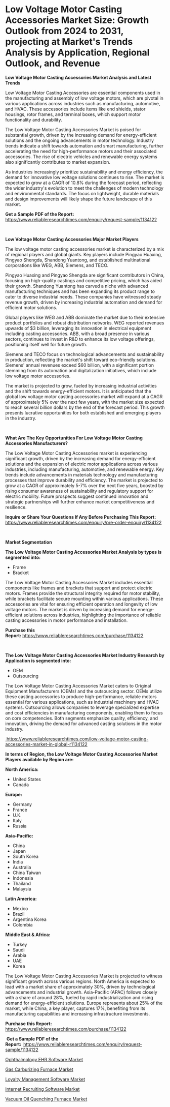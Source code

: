 <p><h1>Low Voltage Motor Casting Accessories Market Size: Growth Outlook from 2024 to 2031, projecting at Market's Trends Analysis by Application, Regional Outlook, and Revenue</h1></p><p><strong>Low Voltage Motor Casting Accessories Market Analysis and Latest Trends</strong></p>
<p><p>Low Voltage Motor Casting Accessories are essential components used in the manufacturing and assembly of low voltage motors, which are pivotal in various applications across industries such as manufacturing, automotive, and HVAC. These accessories include items like end shields, stator housings, rotor frames, and terminal boxes, which support motor functionality and durability.</p><p>The Low Voltage Motor Casting Accessories Market is poised for substantial growth, driven by the increasing demand for energy-efficient solutions and the ongoing advancements in motor technology. Industry trends indicate a shift towards automation and smart manufacturing, further accelerating the need for high-performance motors and their associated accessories. The rise of electric vehicles and renewable energy systems also significantly contributes to market expansion.</p><p>As industries increasingly prioritize sustainability and energy efficiency, the demand for innovative low voltage solutions continues to rise. The market is expected to grow at a CAGR of 10.8% during the forecast period, reflecting the wider industry's evolution to meet the challenges of modern technology and environmental standards. The focus on lightweight, durable materials and design improvements will likely shape the future landscape of this market.</p></p>
<p><strong>Get a Sample PDF of the Report:&nbsp;</strong> <a href="https://www.reliableresearchtimes.com/enquiry/request-sample/1134122?utm_campaign=1287&utm_medium=2&utm_source=Github&utm_content=ia&utm_term=08102024&utm_id=low-voltage-motor-casting-accessories">https://www.reliableresearchtimes.com/enquiry/request-sample/1134122</a></p>
<p>&nbsp;</p>
<p><strong>Low Voltage Motor Casting Accessories Major Market Players</strong></p>
<p><p>The low voltage motor casting accessories market is characterized by a mix of regional players and global giants. Key players include Pingyao Huaxing, Pingyao Shengda, Shandong Yuantong, and established multinational corporations like WEG, ABB, Siemens, and TECO.</p><p>Pingyao Huaxing and Pingyao Shengda are significant contributors in China, focusing on high-quality castings and competitive pricing, which has aided their growth. Shandong Yuantong has carved a niche with advanced manufacturing techniques and has been expanding its product range to cater to diverse industrial needs. These companies have witnessed steady revenue growth, driven by increasing industrial automation and demand for efficient motor solutions.</p><p>Global players like WEG and ABB dominate the market due to their extensive product portfolios and robust distribution networks. WEG reported revenues upwards of $3 billion, leveraging its innovation in electrical equipment including casting accessories. ABB, with a broad presence in various sectors, continues to invest in R&D to enhance its low voltage offerings, positioning itself well for future growth.</p><p>Siemens and TECO focus on technological advancements and sustainability in production, reflecting the market's shift toward eco-friendly solutions. Siemens' annual revenues exceed $60 billion, with a significant portion stemming from its automation and digitalization initiatives, which include low voltage motor accessories.</p><p>The market is projected to grow, fueled by increasing industrial activities and the shift towards energy-efficient motors. It is anticipated that the global low voltage motor casting accessories market will expand at a CAGR of approximately 5% over the next few years, with the market size expected to reach several billion dollars by the end of the forecast period. This growth presents lucrative opportunities for both established and emerging players in the industry.</p></p>
<p>&nbsp;</p>
<p><strong>What Are The Key Opportunities For Low Voltage Motor Casting Accessories Manufacturers?</strong></p>
<p><p>The Low Voltage Motor Casting Accessories market is experiencing significant growth, driven by the increasing demand for energy-efficient solutions and the expansion of electric motor applications across various industries, including manufacturing, automotive, and renewable energy. Key trends include advancements in materials technology and manufacturing processes that improve durability and efficiency. The market is projected to grow at a CAGR of approximately 5-7% over the next five years, boosted by rising consumer awareness of sustainability and regulatory support for electric mobility. Future prospects suggest continued innovation and strategic partnerships will further enhance market competitiveness and resilience.</p></p>
<p><strong>Inquire or Share Your Questions If Any Before Purchasing This Report:</strong> <a href="https://www.reliableresearchtimes.com/enquiry/pre-order-enquiry/1134122?utm_campaign=1287&utm_medium=2&utm_source=Github&utm_content=ia&utm_term=08102024&utm_id=low-voltage-motor-casting-accessories">https://www.reliableresearchtimes.com/enquiry/pre-order-enquiry/1134122</a></p>
<p>&nbsp;</p>
<p><strong>Market Segmentation</strong></p>
<p><strong>The Low Voltage Motor Casting Accessories Market Analysis by types is segmented into:</strong></p>
<p><ul><li>Frame</li><li>Bracket</li></ul></p>
<p><p>The Low Voltage Motor Casting Accessories Market includes essential components like frames and brackets that support and protect electric motors. Frames provide the structural integrity required for motor stability, while brackets facilitate secure mounting within various applications. These accessories are vital for ensuring efficient operation and longevity of low voltage motors. The market is driven by increasing demand for energy-efficient solutions across industries, highlighting the importance of reliable casting accessories in motor performance and installation.</p></p>
<p><strong>Purchase this Report:&nbsp;</strong><a href="https://www.reliableresearchtimes.com/purchase/1134122?utm_campaign=1287&utm_medium=2&utm_source=Github&utm_content=ia&utm_term=08102024&utm_id=low-voltage-motor-casting-accessories">https://www.reliableresearchtimes.com/purchase/1134122</a></p>
<p>&nbsp;</p>
<p><strong>The Low Voltage Motor Casting Accessories Market Industry Research by Application is segmented into:</strong></p>
<p><ul><li>OEM</li><li>Outsourcing</li></ul></p>
<p><p>The Low Voltage Motor Casting Accessories Market caters to Original Equipment Manufacturers (OEMs) and the outsourcing sector. OEMs utilize these casting accessories to produce high-performance, reliable motors essential for various applications, such as industrial machinery and HVAC systems. Outsourcing allows companies to leverage specialized expertise and cost efficiencies in manufacturing components, enabling them to focus on core competencies. Both segments emphasize quality, efficiency, and innovation, driving the demand for advanced casting solutions in the motor industry.</p></p>
<p><a href="https://www.reliableresearchtimes.com/low-voltage-motor-casting-accessories-market-in-global-r1134122?utm_campaign=1287&utm_medium=2&utm_source=Github&utm_content=ia&utm_term=08102024&utm_id=low-voltage-motor-casting-accessories">&nbsp;https://www.reliableresearchtimes.com/low-voltage-motor-casting-accessories-market-in-global-r1134122</a></p>
<p><strong>In terms of Region, the Low Voltage Motor Casting Accessories Market Players available by Region are:</strong></p>
<p>
    <p> <strong> North America: </strong>
        <ul>
            <li>United States</li>
            <li>Canada</li>
        </ul>
        </p> 
    <p> <strong> Europe: </strong>
        <ul>
            <li>Germany</li>
            <li>France</li>
            <li>U.K.</li>
            <li>Italy</li>
            <li>Russia</li>
        </ul>
        </p> 
    <p> <strong> Asia-Pacific: </strong>
        <ul>
            <li>China</li>
            <li>Japan</li>
            <li>South Korea</li>
            <li>India</li>
            <li>Australia</li>
            <li>China Taiwan</li>
            <li>Indonesia</li>
            <li>Thailand</li>
            <li>Malaysia</li>
        </ul>
        </p> 
    <p> <strong> Latin America: </strong>
        <ul>
            <li>Mexico</li>
            <li>Brazil</li>
            <li>Argentina Korea</li>
            <li>Colombia</li>
        </ul>
        </p> 
    <p> <strong> Middle East & Africa: </strong>
        <ul>
            <li>Turkey</li>
            <li>Saudi</li>
            <li>Arabia</li>
            <li>UAE</li>
            <li>Korea</li>
        </ul>
    </p>
    </p>
<p><p>The Low Voltage Motor Casting Accessories Market is projected to witness significant growth across various regions. North America is expected to lead with a market share of approximately 30%, driven by technological advancements and industrial growth. Asia-Pacific (APAC) follows closely with a share of around 28%, fueled by rapid industrialization and rising demand for energy-efficient solutions. Europe represents about 25% of the market, while China, a key player, captures 17%, benefiting from its manufacturing capabilities and increasing infrastructure investments.</p></p>
<p><strong>Purchase this Report: </strong><a href="https://www.reliableresearchtimes.com/purchase/1134122?utm_campaign=1287&utm_medium=2&utm_source=Github&utm_content=ia&utm_term=08102024&utm_id=low-voltage-motor-casting-accessories">https://www.reliableresearchtimes.com/purchase/1134122</a></p>
<p>&nbsp;<strong>Get a Sample PDF of the Report:&nbsp;&nbsp;</strong><a href="https://www.reliableresearchtimes.com/enquiry/request-sample/1134122?utm_campaign=1287&utm_medium=2&utm_source=Github&utm_content=ia&utm_term=08102024&utm_id=low-voltage-motor-casting-accessories">https://www.reliableresearchtimes.com/enquiry/request-sample/1134122</a></p>
<p><strong></strong></p>
<p><p><a href="https://www.linkedin.com/pulse/ophthalmology-ehr-software-industry-sector-new-technologies-market-idtsf?utm_campaign=1287&utm_medium=2&utm_source=Github&utm_content=ia&utm_term=08102024&utm_id=low-voltage-motor-casting-accessories">Ophthalmology EHR Software Market</a></p><p><a href="https://www.linkedin.com/pulse/gas-carburizing-furnace-market-size-growth-industry-analysis-vtgee?utm_campaign=1287&utm_medium=2&utm_source=Github&utm_content=ia&utm_term=08102024&utm_id=low-voltage-motor-casting-accessories">Gas Carburizing Furnace Market</a></p><p><a href="https://www.linkedin.com/pulse/market-forecast-global-loyalty-management-software-trends-h559e?utm_campaign=1287&utm_medium=2&utm_source=Github&utm_content=ia&utm_term=08102024&utm_id=low-voltage-motor-casting-accessories">Loyalty Management Software Market</a></p><p><a href="https://www.linkedin.com/pulse/global-internet-recruiting-software-market-analysis-trends-w48nf?utm_campaign=1287&utm_medium=2&utm_source=Github&utm_content=ia&utm_term=08102024&utm_id=low-voltage-motor-casting-accessories">Internet Recruiting Software Market</a></p><p><a href="https://www.linkedin.com/pulse/navigating-global-vacuum-oil-quenching-furnace-market-from-symje?utm_campaign=1287&utm_medium=2&utm_source=Github&utm_content=ia&utm_term=08102024&utm_id=low-voltage-motor-casting-accessories">Vacuum Oil Quenching Furnace Market</a></p></p>